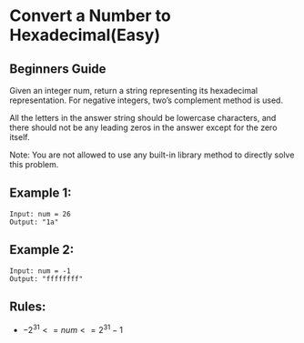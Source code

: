 # Convert a Number to Hexadecimal(Easy)

## Beginners Guide

Given an integer num, return a string representing its hexadecimal representation. For negative integers, two’s complement method is used.

All the letters in the answer string should be lowercase characters, and there should not be any leading zeros in the answer except for the zero itself.

Note: You are not allowed to use any built-in library method to directly solve this problem.

Example 1:
---
```go=
Input: num = 26
Output: "1a"
```

Example 2:
---
```go=
Input: num = -1
Output: "ffffffff"
```

Rules:
---
* $-2^31 <= num <= 2^31 - 1$